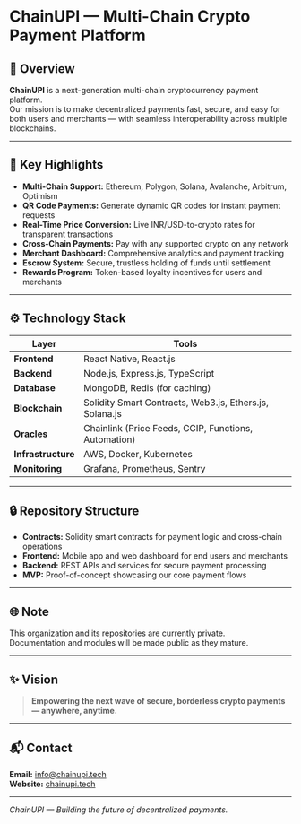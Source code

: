 # ChainUPI — Multi-Chain Crypto Payment Platform

## 📌 Overview

**ChainUPI** is a next-generation multi-chain cryptocurrency payment platform.  
Our mission is to make decentralized payments fast, secure, and easy for both users and merchants — with seamless interoperability across multiple blockchains.

---

## 🚀 **Key Highlights**

- **Multi-Chain Support:** Ethereum, Polygon, Solana, Avalanche, Arbitrum, Optimism
- **QR Code Payments:** Generate dynamic QR codes for instant payment requests
- **Real-Time Price Conversion:** Live INR/USD-to-crypto rates for transparent transactions
- **Cross-Chain Payments:** Pay with any supported crypto on any network
- **Merchant Dashboard:** Comprehensive analytics and payment tracking
- **Escrow System:** Secure, trustless holding of funds until settlement
- **Rewards Program:** Token-based loyalty incentives for users and merchants

---

## ⚙️ **Technology Stack**

| Layer | Tools |
|-------|-------|
| **Frontend** | React Native, React.js |
| **Backend** | Node.js, Express.js, TypeScript |
| **Database** | MongoDB, Redis (for caching) |
| **Blockchain** | Solidity Smart Contracts, Web3.js, Ethers.js, Solana.js |
| **Oracles** | Chainlink (Price Feeds, CCIP, Functions, Automation) |
| **Infrastructure** | AWS, Docker, Kubernetes |
| **Monitoring** | Grafana, Prometheus, Sentry |

---

## 🔒 **Repository Structure**

- **Contracts:** Solidity smart contracts for payment logic and cross-chain operations
- **Frontend:** Mobile app and web dashboard for end users and merchants
- **Backend:** REST APIs and services for secure payment processing
- **MVP:** Proof-of-concept showcasing our core payment flows

---

## 🌐 **Note**

This organization and its repositories are currently private.  
Documentation and modules will be made public as they mature.

---

## ✨ **Vision**

> **Empowering the next wave of secure, borderless crypto payments — anywhere, anytime.**

---

## 📬 **Contact**

**Email:** [info@chainupi.tech](mailto:info@chainupi.tech)  
**Website:** [chainupi.tech](https://chainupi.tech)

---

*ChainUPI — Building the future of decentralized payments.*

